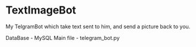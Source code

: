# TextImageBot
My TelgramBot which take text sent to him, and send a picture back to you.

DataBase - MySQL
Main file - telegram_bot.py
